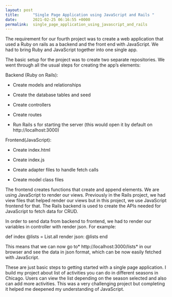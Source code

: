 ```yaml
---
layout: post
title:      "Single Page Application using JavaScript and Rails "
date:       2021-02-25 06:16:55 +0000
permalink:  single_page_application_using_javascript_and_rails
---
```



The requirement for our fourth project was to create a web application that used a Ruby on rails as a backend and the front end with JavaScript. We had to bring Ruby and JavaScript together into one single app.

The basic setup for the project was to create two separate repositories. We went through all the usual steps for creating the app’s elements:

Backend (Ruby on Rails):

* Create models and relationships

* Create the database tables and seed

* Create controllers 

* Create routes

* Run Rails s for starting the server (this would open it by default on    
  http://localhost:3000)
	
	
Frontend(JavaScript):

* Create index.html

* Create index.js

* Create adapter files to handle fetch calls

* Create model class files


The frontend creates functions that create and append elements. We are using JavaScript to render our views. Previously in the Rails project, we had view files that helped render our views but in this project, we use JavaScript frontend for that. The Rails backend is used to create the APIs needed for JavaScript to fetch data for CRUD. 

In order to send data from backend to frontend, we had to render our variables in controller with render json. For example:

def index
    @lists = List.all
  	render json: @lists
end 
	
This means that we can now go to* http://localhost:3000/lists* in our browser and see the data in json format, which can be now easily fetched with JavaScript.


These are just basic steps to getting started with a single page application. I build my project about list of activities you can do in different seasons in Chicago. Users can view the list depending on the season selected and also can add more activities. This was a very challenging project but completing it helped me deepened my understanding of JavaScript. 
	


